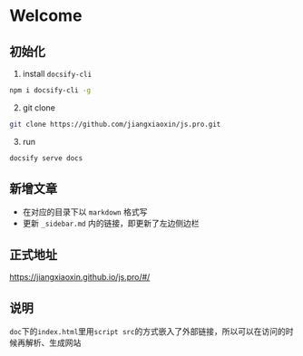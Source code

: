 # Welcome

## 初始化

1. install `docsify-cli`

```bash
npm i docsify-cli -g
```

2. git clone

```bash
git clone https://github.com/jiangxiaoxin/js.pro.git
```

3. run

```bash
docsify serve docs
```

## 新增文章

- 在对应的目录下以 `markdown` 格式写
- 更新 `_sidebar.md` 内的链接，即更新了左边侧边栏

## 正式地址

https://jiangxiaoxin.github.io/js.pro/#/

## 说明

`doc`下的`index.html`里用`script src`的方式嵌入了外部链接，所以可以在访问的时候再解析、生成网站
